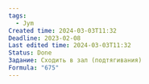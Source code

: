 ```yaml
---
tags:
  - Jym
Created time: 2024-03-03T11:32
Deadline: 2023-02-08
Last edited time: 2024-03-03T11:32
Status: Done
Задание: Сходить в зал (подтягивания)
Formula: "675"
---
```

